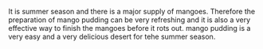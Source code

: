 It is summer season and there is a major supply of mangoes. Therefore the preparation of mango pudding can be very refreshing and it is also a very effective way to finish the mangoes before it rots out. mango pudding is a very easy and a very delicious desert for tehe summer season.